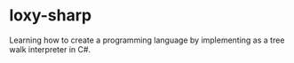 # loxy-sharp
Learning how to create a programming language by implementing as a tree walk interpreter in C#.
